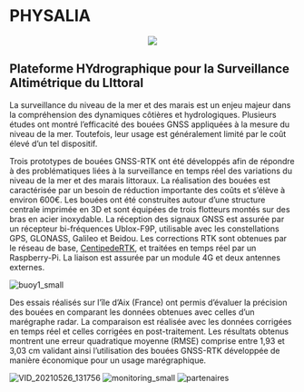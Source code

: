 
# PHYSALIA 
<p align="center">
  <img src="https://github.com/jancelin/physalia/blob/main/doc/assets/physalia_carre_100px.png">
</p>
 

## Plateforme HYdrographique pour la Surveillance Altimétrique du LIttoral 

La surveillance du niveau de la mer et des marais est un enjeu majeur dans la compréhension des dynamiques côtières et hydrologiques. Plusieurs études ont montré l’efficacité des bouées GNSS appliquées à la mesure du niveau de la mer. Toutefois, leur usage est généralement limité par le coût élevé d’un tel
dispositif.

Trois prototypes de bouées GNSS-RTK ont été développés afin de répondre à des problématiques liées à la surveillance en temps réel des variations du niveau de la mer et des marais littoraux. La réalisation des bouées est caractérisée par un besoin de réduction importante des coûts et s’élève à environ 600€.
Les bouées ont été construites autour d’une structure centrale imprimée en 3D et sont équipées de trois flotteurs montés sur des bras en acier inoxydable. La réception des signaux GNSS est assurée par un récepteur bi-fréquences Ublox-F9P, utilisable avec les constellations GPS, GLONASS, Galileo et Beidou. Les corrections RTK sont obtenues par le réseau de base, [CentipedeRTK](https://docs.centipede.fr/), et traitées en temps réel par un Raspberry-Pi. La liaison est assurée par un module 4G et deux antennes externes.

![buoy1_small](https://user-images.githubusercontent.com/6421175/121193428-20f7ca80-c86e-11eb-9353-d99511f2edb5.png)

Des essais réalisés sur l’île d’Aix (France) ont permis d’évaluer la précision des bouées en comparant les données obtenues avec celles d’un marégraphe radar. La comparaison est réalisée avec les données corrigées en temps réel et celles corrigées en post-traitement. Les résultats obtenus montrent une erreur quadratique moyenne (RMSE) comprise entre 1,93 et 3,03 cm validant ainsi l’utilisation des bouées GNSS-RTK développée de manière économique pour un usage marégraphique.

![VID_20210526_131756](https://user-images.githubusercontent.com/6421175/123070138-c9cc2b00-d413-11eb-9d8e-3b214ef0bcf7.gif)
![monitoring_small](https://user-images.githubusercontent.com/6421175/121193450-281ed880-c86e-11eb-855a-5cee7dc6ea80.png)
![partenaires](https://user-images.githubusercontent.com/6421175/121195306-c6f80480-c86f-11eb-92a4-7ca271be2f45.png)


